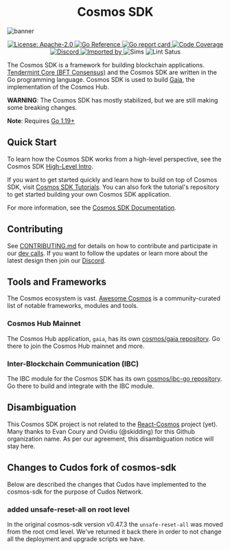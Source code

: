 <div align="center">
  <h1> Cosmos SDK </h1>
</div>

![banner](docs/static/img/banner.jpg)

<div align="center">
  <a href="https://github.com/cosmos/cosmos-sdk/blob/main/LICENSE">
    <img alt="License: Apache-2.0" src="https://img.shields.io/github/license/cosmos/cosmos-sdk.svg" />
  </a>
  <a href="https://pkg.go.dev/github.com/cosmos/cosmos-sdk">
    <img src="https://pkg.go.dev/badge/github.com/cosmos/cosmos-sdk.svg" alt="Go Reference">
  </a>
  <a href="https://goreportcard.com/report/github.com/cosmos/cosmos-sdk">
    <img alt="Go report card" src="https://goreportcard.com/badge/github.com/cosmos/cosmos-sdk" />
  </a>
  <a href="https://codecov.io/gh/cosmos/cosmos-sdk">
    <img alt="Code Coverage" src="https://codecov.io/gh/cosmos/cosmos-sdk/branch/main/graph/badge.svg" />
  </a>
</div>
<div align="center">
  <a href="https://discord.gg/AzefAFd">
    <img alt="Discord" src="https://img.shields.io/discord/669268347736686612.svg" />
  </a>
  <a href="https://sourcegraph.com/github.com/cosmos/cosmos-sdk?badge">
    <img alt="Imported by" src="https://sourcegraph.com/github.com/cosmos/cosmos-sdk/-/badge.svg" />
  </a>
    <img alt="Sims" src="https://github.com/cosmos/cosmos-sdk/workflows/Sims/badge.svg" />
    <img alt="Lint Satus" src="https://github.com/cosmos/cosmos-sdk/workflows/Lint/badge.svg" />
</div>

The Cosmos SDK is a framework for building blockchain applications. [Tendermint Core (BFT Consensus)](https://github.com/tendermint/tendermint) and the Cosmos SDK are written in the Go programming language. Cosmos SDK is used to build [Gaia](https://github.com/cosmos/gaia), the implementation of the Cosmos Hub.

**WARNING**: The Cosmos SDK has mostly stabilized, but we are still making some breaking changes.

**Note**: Requires [Go 1.19+](https://go.dev/dl)

## Quick Start

To learn how the Cosmos SDK works from a high-level perspective, see the Cosmos SDK [High-Level Intro](https://docs.cosmos.network/main/intro/overview.html).

If you want to get started quickly and learn how to build on top of Cosmos SDK, visit [Cosmos SDK Tutorials](https://tutorials.cosmos.network). You can also fork the tutorial's repository to get started building your own Cosmos SDK application.

For more information, see the [Cosmos SDK Documentation](https://docs.cosmos.network).

## Contributing

See [CONTRIBUTING.md](./CONTRIBUTING.md) for details on how to contribute and participate in our [dev calls](./CONTRIBUTING.md#teams-dev-calls).
If you want to follow the updates or learn more about the latest design then join our [Discord](https://discord.com/invite/cosmosnetwork).

## Tools and Frameworks

The Cosmos ecosystem is vast.
[Awesome Cosmos](https://github.com/cosmos/awesome-cosmos) is a community-curated list of notable frameworks, modules and tools.

### Cosmos Hub Mainnet

The Cosmos Hub application, `gaia`, has its own [cosmos/gaia repository](https://github.com/cosmos/gaia). Go there to join the Cosmos Hub mainnet and more.

### Inter-Blockchain Communication (IBC)

The IBC module for the Cosmos SDK has its own [cosmos/ibc-go repository](https://github.com/cosmos/ibc-go). Go there to build and integrate with the IBC module.

## Disambiguation

This Cosmos SDK project is not related to the [React-Cosmos](https://github.com/react-cosmos/react-cosmos) project (yet). Many thanks to Evan Coury and Ovidiu (@skidding) for this Github organization name. As per our agreement, this disambiguation notice will stay here.

## Changes to Cudos fork of cosmos-sdk

Below are described the changes that Cudos have implemented to the cosmos-sdk for the purpose of Cudos Network.

### added unsafe-reset-all on root level

In the original cosmos-sdk version v0.47.3 the `unsafe-reset-all` was moved from the root cmd level. We've returned it back there in order to not change all the deployment and upgrade scripts we have.
